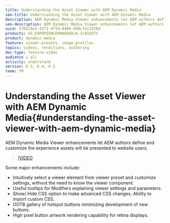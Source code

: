 ```yaml
---
title: Understanding the Asset Viewer with AEM Dynamic Media
seo-title: Understanding the Asset Viewer with AEM Dynamic Media
description: AEM Dynamic Media Viewer enhancements let AEM authors define and customize the experience assets will be presented to website users.
seo-description: AEM Dynamic Media Viewer enhancements let AEM authors define and customize the experience assets will be presented to website users.
uuid: 5762c0a2-4371-4719-8400-849c7a11926d
products: SG_EXPERIENCEMANAGER/6.3/ASSETS
product: dynamic-media
feature: viewer-presets, image-profiles
topics: videos, renditions, authoring
doc-type: feature-video
audience : all
activity: understand
version: 6.3, 6.4, 6.5
team: TM
---
```


# Understanding the Asset Viewer with AEM Dynamic Media{#understanding-the-asset-viewer-with-aem-dynamic-media}

AEM Dynamic Media Viewer enhancements let AEM authors define and customize the experience assets will be presented to website users.

>[!VIDEO](https://video.tv.adobe.com/v/17783/?quality=9)

Some major enhancements include:

* Intuitively select a viewer element from viewer preset and customize settings, without the need to know the viewer component. 
* Useful tooltips for Modifiers explaining viewer settings and parameters.
* Show/ Hide CSS option to make advanced CSS changes. Ability to import custom CSS.
* OOTB gallery of hotspot buttons minimizing development of new buttons.
* High pixel button artwork rendering capability for retina displays.